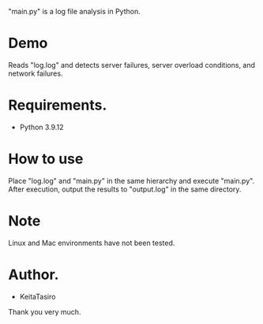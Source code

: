 "main.py" is a log file analysis in Python.
 
# Demo
Reads "log.log" and detects server failures, server overload conditions, and network failures.
 
# Requirements.
* Python 3.9.12

# How to use
Place "log.log" and "main.py" in the same hierarchy and execute "main.py".
After execution, output the results to "output.log" in the same directory.
 
# Note
Linux and Mac environments have not been tested.
 
# Author.
* KeitaTasiro
 
Thank you very much.